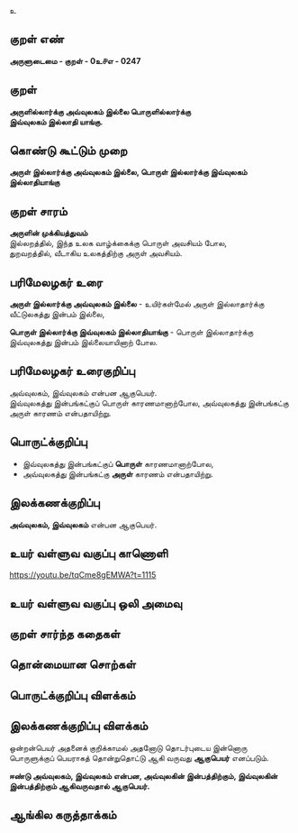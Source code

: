உ

## குறள் எண் 

**அருளுடைமை - குறள் - 0உ௪எ - 0247**  

## குறள் 

**அருளில்லார்க்கு அவ்வுலகம் இல்லை பொருளில்லார்க்கு  
இவ்வுலகம் இல்லாதி யாங்கு.**

## கொண்டு கூட்டும் முறை

**அருள் இல்லார்க்கு அவ்வுலகம் இல்லை, பொருள் இல்லார்க்கு இவ்வுலகம் இல்லாதியாங்கு**  

## குறள் சாரம்   

**அருளின் முக்கியத்துவம்**   
இல்லறத்தில், இந்த உலக வாழ்க்கைக்கு பொருள் அவசியம் போல,  
துறவறத்தில், வீடாகிய உலகத்திற்கு அருள் அவசியம்.  

## பரிமேலழகர் உரை

**அருள் இல்லார்க்கு அவ்வுலகம் இல்லை** - உயிர்கள்மேல் அருள் இல்லாதார்க்கு வீட்டுலகத்து இன்பம் இல்லை,  

**பொருள் இல்லார்க்கு இவ்வுலகம் இல்லாதியாங்கு** - பொருள் இல்லாதார்க்கு இவ்வுலகத்து இன்பம் இல்லையாயினாற் போல.  

## பரிமேலழகர் உரைகுறிப்பு   

அவ்வுலகம், இவ்வுலகம் என்பன ஆகுபெயர்.  
இவ்வுலகத்து இன்பங்கட்குப் பொருள் காரணமானாற்போல, அவ்வுலகத்து இன்பங்கட்கு அருள் காரணம் என்பதாயிற்று.  

## பொருட்க்குறிப்பு 

* இவ்வுலகத்து இன்பங்கட்குப் **பொருள்** காரணமானாற்போல,  
* அவ்வுலகத்து இன்பங்கட்கு **அருள்** காரணம் என்பதாயிற்று.  

## இலக்கணக்குறிப்பு  

**அவ்வுலகம், இவ்வுலகம்** என்பன ஆகுபெயர்.  

## உயர் வள்ளுவ வகுப்பு காணொளி

https://youtu.be/tqCme8gEMWA?t=1115

## உயர் வள்ளுவ வகுப்பு ஒலி அமைவு 

 
## குறள் சார்ந்த கதைகள் 


## தொன்மையான சொற்கள்


## பொருட்க்குறிப்பு விளக்கம்


## இலக்கணக்குறிப்பு விளக்கம்

ஒன்றன்பெயர் அதனைக் குறிக்காமல் அதனோடு தொடர்புடைய இன்னொரு பொருளுக்குப் பெயராகத் தொன்றுதொட்டு ஆகி வருவது **ஆகுபெயர்** எனப்படும்.  

**ஈண்டு அவ்வுலகம், இவ்வுலகம் என்பன,
அவ்வுலகின் இன்பத்திற்கும், இவ்வுலகின் இன்பத்திற்கும் ஆகிவருவதால் ஆகுபெயர்.**

## ஆங்கில கருத்தாக்கம் 



